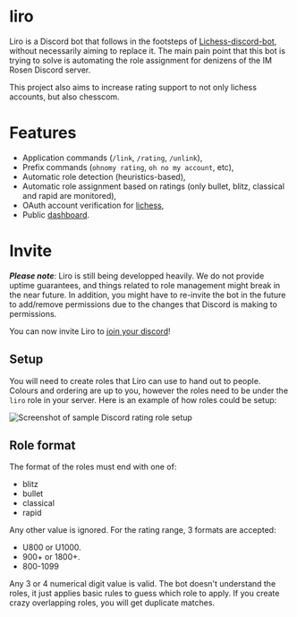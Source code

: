 # liro

Liro is a Discord bot that follows in the footsteps of
[Lichess-discord-bot](https://github.com/tvdhout/Lichess-discord-bot/), without
necessarily aiming to replace it. The main pain point that this bot is trying
to solve is automating the role assignment for denizens of the IM Rosen Discord
server.

This project also aims to increase rating support to not only lichess accounts,
but also chesscom.

# Features

- Application commands (`/link`, `/rating`, `/unlink`),
- Prefix commands (`ohnomy rating`, `oh no my account`, etc),
- Automatic role detection (heuristics-based),
- Automatic role assignment based on ratings (only bullet, blitz, classical and
  rapid are monitored),
- OAuth account verification for [lichess](https://lichess.org),
- Public [dashboard](https://liro.wedrop.it/dashboard).

# Invite

***Please note***: Liro is still being developped heavily. We do not provide
uptime guarantees, and things related to role management might break in the
near future. In addition, you might have to re-invite the bot in the future to
add/remove permissions due to the changes that Discord is making to
permissions.

You can now invite Liro to [join your discord][invite-link]!

[invite-link]: https://discord.com/api/oauth2/authorize?client_id=878955941595336724&permissions=268438592&redirect_uri=https%3A%2F%2Fliro.wedrop.it%2Foauth&response_type=code&scope=bot%20applications.commands%20messages.read

## Setup

You will need to create roles that Liro can use to hand out to people. Colours
and ordering are up to you, however the roles need to be under the `liro` role
in your server. Here is an example of how roles could be setup:

![Screenshot of sample Discord rating role setup](.images/role-sample.png)

## Role format

The format of the roles must end with one of:

- blitz
- bullet
- classical
- rapid

Any other value is ignored. For the rating range, 3 formats are accepted:

- U800 or U1000.
- 900+ or 1800+.
- 800-1099

Any 3 or 4 numerical digit value is valid. The bot doesn't understand the
roles, it just applies basic rules to guess which role to apply. If you create
crazy overlapping roles, you will get duplicate matches.
